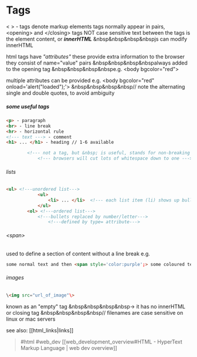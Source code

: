 # Tags

\< \> - tags denote markup elements 
tags normally appear in pairs, \<opening\> and \</closing\> tags 
NOT case sensitive 
text between the tags is the element content, or ***innerHTML*** 
&nbsp&nbsp&nbsp&nbspjs can modify innerHTML

html tags have _"attributes"_
these provide extra information to the browser 
they consist of name="value" pairs 
	&nbsp&nbsp&nbsp&nbspalways added to the opening tag
&nbsp&nbsp&nbsp&nbspe.g. \<body bgcolor="red"\>

multiple attributes can be provided
e.g. \<body bgcolor="red" onload='alert("loaded");'\>
&nbsp&nbsp&nbsp&nbsp// note the alternating single and double quotes, to avoid ambiguity

##### some useful tags

```html
<p> - paragraph
<br> - line break
<hr> - horizontal rule
<!--- text ---> - comment
<h1> ... </h1> - heading // 1-6 available

        <!--- not a tag, but &nbsp; is useful, stands for non-breaking space --->
            <!--- browsers will cut lots of whitespace down to one --->
```

###### lists

```html
<ul> <!---unordered list--->
            <ul>
                <li> ... </li>  <!--- each list item (li) shows up bulleted --->
            </ul>
        <ol> <!---ordered list--->
            <!---bullets replaced by number/letter--->
                <!---defined by type= attribute--->
```

###### \<span\>

used to define a section of content without a line break
e.g.

```html
some normal text and then <span style='color:purple';> some coloured text in a span </span>
```

###### images
```html
\<img src="url_of_image"\> 
```

known as an "empty" tag
&nbsp&nbsp&nbsp&nbsp-> it has no innerHTML or closing tag
&nbsp&nbsp&nbsp&nbsp// filenames are case sensitive on linux or mac servers

see also: [[html_links|links]]

> #html #web_dev 
> [[web_development_overview#HTML - HyperText Markup Language | web dev overview]]